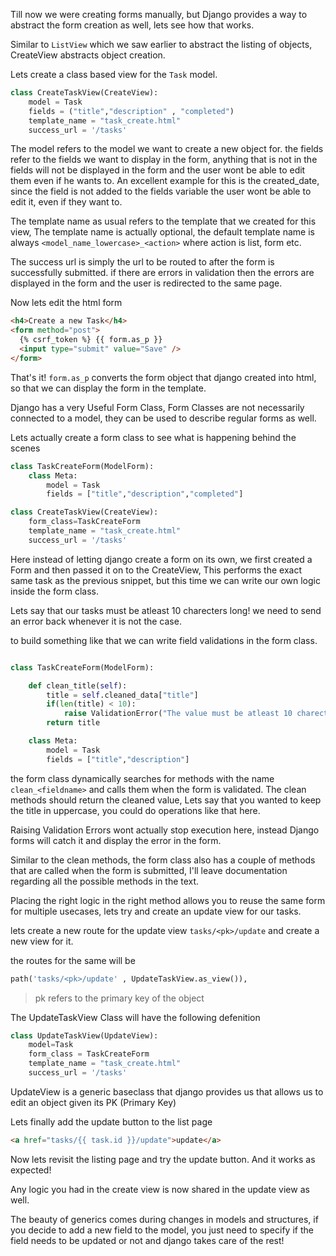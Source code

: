 Till now we were creating forms manually, but Django provides a way to abstract the form creation as well, lets see how that works.

Similar to `ListView` which we saw earlier to abstract the listing of objects, CreateView abstracts object creation.

Lets create a class based view for the `Task` model.

```python
class CreateTaskView(CreateView):
    model = Task
    fields = ("title","description" , "completed")
    template_name = "task_create.html"
    success_url = '/tasks'
```

The model refers to the model we want to create a new object for. the fields refer to the fields we want to display in the form, anything that is not in the fields will not be displayed in the form and the user wont be able to edit them even if he wants to.
An excellent example for this is the created_date, since the field is not added to the fields variable the user wont be able to edit it, even if they want to.

The template name as usual refers to the template that we created for this view, The template name is actually optional, the default template name is always `<model_name_lowercase>_<action>` where action is list, form etc.

The success url is simply the url to be routed to after the form is successfully submitted. if there are errors in validation then the errors are displayed in the form and the user is redirected to the same page.

Now lets edit the html form

```html
<h4>Create a new Task</h4>
<form method="post">
  {% csrf_token %} {{ form.as_p }}
  <input type="submit" value="Save" />
</form>
```

That's it! `form.as_p` converts the form object that django created into html, so that we can display the form in the template.

Django has a very Useful Form Class, Form Classes are not necessarily connected to a model, they can be used to describe regular forms as well.

Lets actually create a form class to see what is happening behind the scenes

```python
class TaskCreateForm(ModelForm):
    class Meta:
        model = Task
        fields = ["title","description","completed"]

class CreateTaskView(CreateView):
    form_class=TaskCreateForm
    template_name = "task_create.html"
    success_url = '/tasks'
```

Here instead of letting django create a form on its own, we first created a Form and then passed it on to the CreateView, This performs the exact same task as the previous snippet, but this time we can write our own logic inside the form class.

Lets say that our tasks must be atleast 10 charecters long! we need to send an error back whenever it is not the case.

to build something like that we can write field validations in the form class.

```python

class TaskCreateForm(ModelForm):

    def clean_title(self):
        title = self.cleaned_data["title"]
        if(len(title) < 10):
            raise ValidationError("The value must be atleast 10 charecters")
        return title

    class Meta:
        model = Task
        fields = ["title","description"]

```

the form class dynamically searches for methods with the name `clean_<fieldname>` and calls them when the form is validated. The clean methods should return the cleaned value, Lets say that you wanted to keep the title in uppercase, you could do operations like that here.

Raising Validation Errors wont actually stop execution here, instead Django forms will catch it and display the error in the form.

Similar to the clean methods, the form class also has a couple of methods that are called when the form is submitted, I'll leave documentation regarding all the possible methods in the text.

Placing the right logic in the right method allows you to reuse the same form for multiple usecases, lets try and create an update view for our tasks.

lets create a new route for the update view `tasks/<pk>/update` and create a new view for it.

the routes for the same will be

```python
path('tasks/<pk>/update' , UpdateTaskView.as_view()),
```

> pk refers to the primary key of the object

The UpdateTaskView Class will have the following defenition

```python
class UpdateTaskView(UpdateView):
    model=Task
    form_class = TaskCreateForm
    template_name = "task_create.html"
    success_url = '/tasks'
```

UpdateView is a generic baseclass that django provides us that allows us to edit an object given its PK (Primary Key)

Lets finally add the update button to the list page

```html
<a href="tasks/{{ task.id }}/update">update</a>
```

Now lets revisit the listing page and try the update button. And it works as expected!

Any logic you had in the create view is now shared in the update view as well.

The beauty of generics comes during changes in models and structures, if you decide to add a new field to the model, you just need to specify if the field needs to be updated or not and django takes care of the rest!
